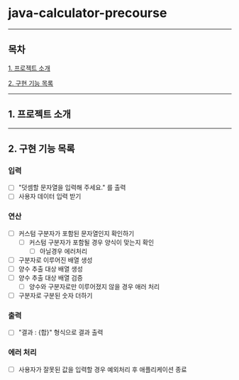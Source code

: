 # java-calculator-precourse

---

## 목차

[1. 프로젝트 소개](#1.-프로젝트-소개)

[2. 구현 기능 목록](#2.-구현-기능-목록)

---

## 1. 프로젝트 소개

---

## 2. 구현 기능 목록

### 입력

- [ ] "덧셈할 문자열을 입력해 주세요." 를 출력
- [ ] 사용자 데이터 입력 받기

### 연산

- [ ] 커스텀 구분자가 포함된 문자열인지 확인하기
    - [ ] 커스텀 구분자가 포함될 경우 양식이 맞는지 확인
        - [ ] 아닐경우 에러처리

- [ ] 구분자로 이루어진 배열 생성
- [ ] 양수 추출 대상 배열 생성
- [ ] 양수 추출 대상 배열 검증
    - [ ] 양수와 구분자로만 이루어졌지 않을 경우 애러 처리

- [ ] 구분자로 구분된 숫자 더하기

### 출력

- [ ] "결과 : {합}" 형식으로 결과 출력

### 에러 처리

- [ ] 사용자가 잘못된 값을 입력할 경우 예외처리 후 애플리케이션 종료




